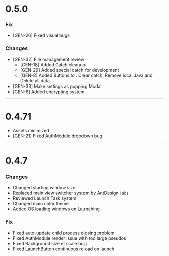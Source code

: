 # 0.5.0
### Fix
- [GEN-26] Fixed visual bugs
### Changes
- [GEN-32] File management review
  - [GEN-18] Added Catch cleanup
  - [GEN-29] Added special catch for development
  - [GEN-8] Added Buttons to : Clear catch, Remove local Java and Delete all data
- [GEN-33] Make settings as popping Modal
- [GEN-8] Added encrypting system
---
# 0.4.71
- Assets minimized
- [GEN-21] Fixed AuthModule dropdown bug
---
# 0.4.7
### Changes
- Changed starting window size
- Replaced main view switcher system by AntDesign `Tabs`
- Reviewed Launch Task system
- Changed main color theme
- Added OS loading windows on Launching
### Fix
- Fixed auto-update child process closing problem
- Fixed AuthModule render issue with too large pseudos
- Fixed Background size et scale bug
- Fixed LaunchButton continuous reload on launch
